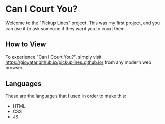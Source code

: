 # Can I Court You?
Welcome to the "Pickup Lines" project. This was my first project, and you can use it to ask someone if they want you to court them.
## How to View
To experience "Can I Court You?", simply visit https://gioyatar.github.io/pickuplines.github.io/ from any modern web browser.
## Languages
These are the languages that I used in order to make this:

* HTML
* CSS
* JS
